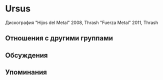 # Ursus

Дискография
"Hijos del Metal" 2008, Thrash
"Fuerza Metal" 2011, Thrash

## Отношения с другими группами


## Обсуждения


## Упоминания

